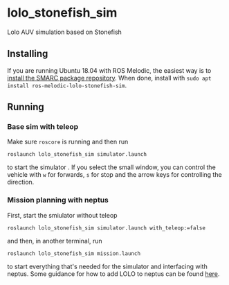 # lolo_stonefish_sim

Lolo AUV simulation based on Stonefish

## Installing

If you are running Ubuntu 18.04 with ROS Melodic, the easiest way is to
[install the SMARC package repository](https://github.com/smarc-project/rosinstall/blob/master/README.md#binary-install).
When done, install with `sudo apt install ros-melodic-lolo-stonefish-sim`.

## Running

### Base sim with teleop

Make sure `roscore` is running and then run
```
roslaunch lolo_stonefish_sim simulator.launch
```
to start the simulator . If you select the small window,
you can control the vehicle with `w` for forwards, `s` for stop
and the arrow keys for controlling the direction.

### Mission planning with neptus

First, start the smiulator without teleop
```
roslaunch lolo_stonefish_sim simulator.launch with_teleop:=false
```
and then, in another terminal, run
```
roslaunch lolo_stonefish_sim mission.launch
```
to start everything that's needed for the simulator and
interfacing with neptus. Some guidance for how to add LOLO
to neptus can be found [here](https://github.com/smarc-project/imc_ros_bridge).
